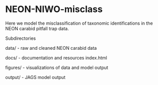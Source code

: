 # NEON-NIWO-misclass

Here we model the misclassification of taxonomic identifications in the NEON carabid pitfall trap data.

Subdirectories

data/ - raw and cleaned NEON carabid data

docs/ - documentation and resources
    index.html [](https://annaspiers.github.io/NEON-NIWO-misclass/#1) 

figures/ - visualizations of data and model output

output/ - JAGS model output
